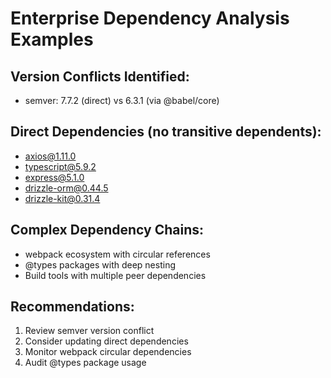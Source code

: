 # Enterprise Dependency Analysis Examples

## Version Conflicts Identified:
- semver: 7.7.2 (direct) vs 6.3.1 (via @babel/core)

## Direct Dependencies (no transitive dependents):
- axios@1.11.0
- typescript@5.9.2  
- express@5.1.0
- drizzle-orm@0.44.5
- drizzle-kit@0.31.4

## Complex Dependency Chains:
- webpack ecosystem with circular references
- @types packages with deep nesting
- Build tools with multiple peer dependencies

## Recommendations:
1. Review semver version conflict
2. Consider updating direct dependencies
3. Monitor webpack circular dependencies
4. Audit @types package usage

